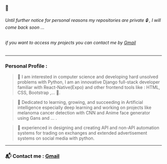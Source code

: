 ### 📢
###### Until further notice for personal reasons my repositories are private 🔒 , I will come back soon ...
###### if you want to access my projects you can contact me by [Gmail](aliaghdam.erfan@gmail.com)





---------------------------------------------
### Personal Profile : 
 > 🐍 I am interested in computer science and developing hard unsolved problems with Python, I am an innovative Django full-stack developer familiar with React-Native(Expo) and other frontend tools like : HTML, CSS, Bootstrap ,... 🔫.
 
 > 📗 Dedicated to learning, growing, and succeeding in Artificial intelligence especially deep learning and working on projects like melanoma cancer detection with      CNN and Anime face generator using Gans and ... .
 
 > 🤖 experienced in designing and creating API and non-API automation systems for trading on exchanges and extended advertisement systems on social media with python.

---------------------------------------------
### 📬 Contact me : [Gmail](aliaghdam.erfan@gmail.com)
